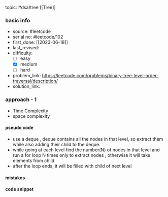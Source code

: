 topic: #dsa/tree [[Tree]]

### basic info
- source: #leetcode 
- serial no: #leetcode/102
- first_done: [[2023-06-18]]
- last_revised:
- difficulty:
	- [ ] easy
	- [x] medium
	- [ ] hard
- problem_link: https://leetcode.com/problems/binary-tree-level-order-traversal/description/
- solution_link:

### approach - 1
- Time Complexity
- space complexity

#### pseudo code
- use a deque , deque contains all the nodes in that level, so extract them while also adding their child to the deque.
- while going at each level find the number(N) of nodes in that level and run a for loop N times only to extract nodes , otherwise it will take elements from child
- after the loop ends, it will be filled with child of next level
#### mistakes

#### code snippet
```python

```